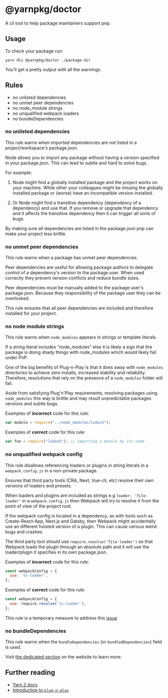 # @yarnpkg/doctor

A cli tool to help package maintainers support pnp.

## Usage

To check your package run:

`yarn dlx @yarnpkg/doctor ./package-dir`

You'll get a pretty output with all the warnings.

## Rules

- no unlisted dependencies
- no unmet peer dependencies
- no node_module strings
- no unqualified webpack loaders
- no bundleDependencies

### no unlisted dependencies

This rule warns when imported dependencies are not listed in a project/workspace's package.json.

Node allows you to import any package without having a version specified in your package.json. This can lead to subtle and hard to solve bugs.

For example:
1. Node might find a globally installed package and the project works on your machine. While other your colleagues might be missing the globally installed package or (worse) have an incompatible version installed.

2. Or Node might find a transitive dependency (dependency of a dependency) and use that. If you remove or upgrade that dependency and it affects the transitive dependency then it can trigger all sorts of bugs.

By making sure all dependencies are listed in the package.json pnp can make your project less brittle.

### no unmet peer dependencies

This rule warns when a package has unmet peer dependencies.

Peer dependencies are useful for allowing package authors to delegate control of a dependency's version to the package user. When used correctly they prevent version conflicts and reduce bundle sizes.

Peer dependencies must be manually added to the package user's package.json. Because they responsibility of the package user they can be overlooked.

This rule ensures that all peer dependencies are included and therefore installed for your project.

### no node module strings

This rule warns when `node_modules` appears in strings or template literals.

If a string literal includes "node_modules" else it is likely a sign that the package is doing shady things with node_modules which would likely fail under PnP.

One of the big benefits of Plug-n-Play is that it does away with `node_modules` directories to achieve zero installs, increased stability and reliability. Therefore, resolutions that rely on the presence of a `node_modules` folder will fail.

Aside from satisfying Plug'n'Play requirements, resolving packages using `node_modules` this way is brittle and may result unpredictable packages versions and subtle bugs.

Examples of **incorrect** code for this rule:

```js
var module = require("../node_modules/lodash");
```

Examples of **correct** code for this rule:

```js
var foo = require("lodash"); // importing a module by its name
```

### no unqualified webpack config

This rule disallows referencing loaders or plugins in string literals in a `webpack.config.js` in a non-private package.

Ensures that third party tools (CRA, Next, Vue-cli, etc) resolve their own versions of loaders and presets.

When loaders and plugins are included as strings e.g `loader: 'file-loader'` in a `webpack.config.js` then Webpack will try to resolve it from the point of view of the project root.

If the webpack config is located in a dependency, as with tools such as Create-React-App, Next.js and Gatsby, then Webpack might accidentally use an different hoisted version of a plugin. This can cause various weird bugs and crashes.

The third party tool should use `require.resolve('file-loader')` so that Webpack loads the plugin through an absolute path and it will use the loader/plugin it specifies in its own package.json.

Examples of **incorrect** code for this rule:

```js
const webpackConfig = {
  use: `ts-loader`,
};
```

Examples of **correct** code for this rule:

```js
const webpackConfig = {
  use: require.resolve(`ts-loader`),
};
```

This rule is a temporary measure to address this [issue](https://github.com/webpack/webpack/issues/9648)

### no bundleDependencies

This rule warns when the `bundleDependencies` (or `bundledDependencies`) field is used.

Visit [the dedicated section](https://yarnpkg.com/migration/guide#dont-use-bundledependencies) on the website to learn more.

## Further reading

* [Yarn 2 docs](https://yarnpkg.com)
* [Introduction to `plug-n-play`](https://yarnpkg.com/features/pnp)
